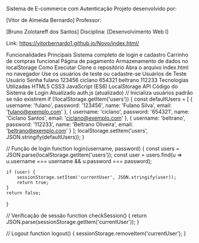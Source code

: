 Sistema de E-commerce com Autenticação
Projeto desenvolvido por:

[Vitor de Almeida Bernardo]
Professor:

[Bruno Zolotareff dos Santos] Disciplina:
[Desenvolvimento Web I]

Link: https://vitorbernardo1.github.io/Novo/index.html/

Funcionalidades Principais
Sistema completo de login e cadastro
Carrinho de compras funcional
Página de pagamento
Armazenamento de dados no localStorage
Como Executar
Clone o repositório
Abra o arquivo index.html no navegador
Use os usuários de teste ou cadastre-se
Usuários de Teste
Usuário	Senha
fulano	123456
ciclano	654321
beltrano	112233
Tecnologias Utilizadas
HTML5
CSS3
JavaScript (ES6)
LocalStorage API
Código do Sistema de Login Atualizado
auth.js (atualizado)
// Inicializa usuários padrão se não existirem
if (!localStorage.getItem('users')) {
    const defaultUsers = [
        { username: 'fulano', password: '123456', name: 'Fulano Silva', email: 'fulano@exemplo.com' },
        { username: 'ciclano', password: '654321', name: 'Ciclano Santos', email: 'ciclano@exemplo.com' },
        { username: 'beltrano', password: '112233', name: 'Beltrano Oliveira', email: 'beltrano@exemplo.com' }
    ];
    localStorage.setItem('users', JSON.stringify(defaultUsers));
}

// Função de login
function login(username, password) {
    const users = JSON.parse(localStorage.getItem('users'));
    const user = users.find(u => u.username === username && u.password === password);
    
    if (user) {
        sessionStorage.setItem('currentUser', JSON.stringify(user));
        return true;
    }
    return false;
}

// Verificação de sessão
function checkSession() {
    return JSON.parse(sessionStorage.getItem('currentUser'));
}

// Logout
function logout() {
    sessionStorage.removeItem('currentUser');
}
